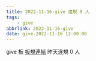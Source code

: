 ```yaml
---
title: 2022-11-16-give 違規 0 人
tags:
    - give
abbrlink: 2022-11-16-give
date: give-2022-11-16 12:00:00
---
```

give 板 [板規連結](https://www.ptt.cc/bbs/give/M.1612495900.A.C32.html)
昨天違規 0 人
